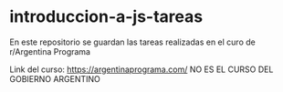 # introduccion-a-js-tareas
En este repositorio se guardan las tareas realizadas en el curo de r/Argentina Programa

Link del curso: https://argentinaprograma.com/
NO ES EL CURSO DEL GOBIERNO ARGENTINO
